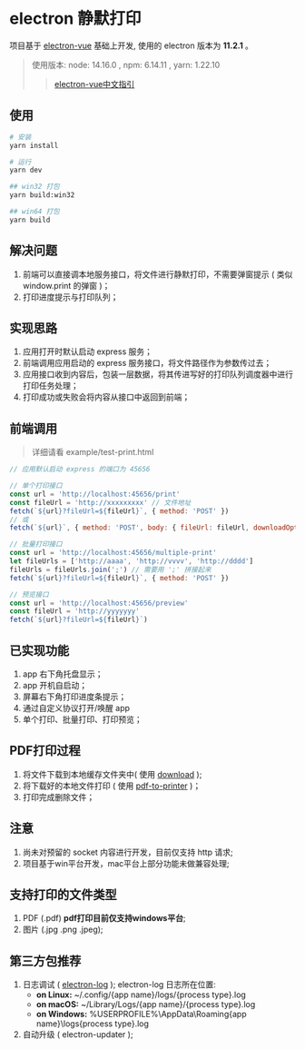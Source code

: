 <!--
 * @Description: 
 * @Date: 2022-04-14 15:28:56
 * @LastEditTime: 2022-07-11 16:34:14
-->

# electron 静默打印

项目基于 [electron-vue](https://github.com/SimulatedGREG/electron-vue) 基础上开发, 使用的 electron 版本为 **11.2.1** 。

> 使用版本: node: 14.16.0 ,  npm: 6.14.11 , yarn: 1.22.10
> 
> >  [electron-vue中文指引](https://simulatedgreg.gitbooks.io/electron-vue/content/cn/)

## 使用

```bash
# 安装
yarn install 

# 运行
yarn dev

## win32 打包
yarn build:win32

## win64 打包
yarn build
```

## 解决问题

1. 前端可以直接调本地服务接口，将文件进行静默打印，不需要弹窗提示 ( 类似 window.print 的弹窗 )；
2. 打印进度提示与打印队列；

## 实现思路

1. 应用打开时默认启动  express 服务；
2. 前端调用应用启动的 express 服务接口，将文件路径作为参数传过去；
3. 应用接口收到内容后，包装一层数据，将其传进写好的打印队列调度器中进行打印任务处理；
4. 打印成功或失败会将内容从接口中返回到前端；

## 前端调用

> 详细请看 example/test-print.html

```javascript
// 应用默认启动 express 的端口为 45656

// 单个打印接口
const url = 'http://localhost:45656/print'
const fileUrl = 'http://xxxxxxxxx' // 文件地址
fetch(`${url}?fileUrl=${fileUrl}`, { method: 'POST' })
// 或
fetch(`${url}`, { method: 'POST', body: { fileUrl: fileUrl, downloadOptions: { xxx } } })

// 批量打印接口
const url = 'http://localhost:45656/multiple-print'
let fileUrls = ['http://aaaa', 'http://vvvv', 'http://dddd']
fileUrls = fileUrls.join(';') // 需要用 ';' 拼接起来
fetch(`${url}?fileUrl=${fileUrl}`, { method: 'POST' })

// 预览接口
const url = 'http://localhost:45656/preview'
const fileUrl = 'http://yyyyyyy'
fetch(`${url}?fileUrl=${fileUrl}`)
```

## 已实现功能

1. app 右下角托盘显示；
2. app 开机自启动；
3. 屏幕右下角打印进度条提示；
4. 通过自定义协议打开/唤醒 app
5. 单个打印、批量打印、打印预览；

## PDF打印过程

1. 将文件下载到本地缓存文件夹中( 使用 [download](https://github.com/kevva/download) );
2. 将下载好的本地文件打印 ( 使用 [pdf-to-printer](https://github.com/artiebits/pdf-to-printer) )；
3. 打印完成删除文件；

## 注意

1. 尚未对预留的 socket 内容进行开发，目前仅支持 http 请求;
2. 项目基于win平台开发，mac平台上部分功能未做兼容处理;

## 支持打印的文件类型

1. PDF (.pdf) **pdf打印目前仅支持windows平台**;
2. 图片 (.jpg .png .jpeg);

## 第三方包推荐

1. 日志调试 ( [electron-log](https://github.com/megahertz/electron-log) );
   electron-log 日志所在位置: 
   - **on Linux:** ~/.config/{app name}/logs/{process type}.log
   - **on macOS:** ~/Library/Logs/{app name}/{process type}.log
   - **on Windows:** %USERPROFILE%\AppData\Roaming{app name}\logs{process type}.log
2. 自动升级 ( electron-updater );